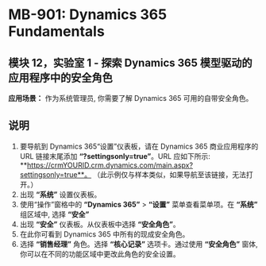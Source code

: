 ﻿---
lab:
    title: '实验室教学 01： 探索 Dynamics 365 模型驱动的应用程序中的安全角色'
    module: '模块 12：识别 Dynamics 365 安全性'
---

# MB-901: Dynamics 365 Fundamentals 
## 模块 12，实验室 1 - 探索 Dynamics 365 模型驱动的应用程序中的安全角色

**应用场景：** 作为系统管理员, 你需要了解 Dynamics 365 可用的自带安全角色。

## 说明

1. 要导航到 Dynamics 365“设置”仪表板，请在 Dynamics 365 商业应用程序的 URL 链接末尾添加 **“?settingsonly=true”**。URL 应如下所示: **https://crmYOURID.crm.dynamics.com/main.aspx?settingsonly=true**。 （此示例仅与样本类似，如果导航至该链接，无法打开。）
2. 出现 **“系统”** 设置仪表板。
3. 使用“操作”窗格中的 **“Dynamics 365”** > **“设置”** 菜单查看菜单项。在 **“系统”** 组区域中, 选择 **“安全”**
4. 出现 **“安全”** 仪表板。从仪表板中选择 **“安全角色”**。 
5. 在此你可看到 Dynamics 365 中所有的现成安全角色。
6. 选择 **“销售经理”** 角色。选择 **“核心记录”** 选项卡。通过使用 **“安全角色”** 窗体, 你可以在不同的功能区域中更改此角色的安全设置。
